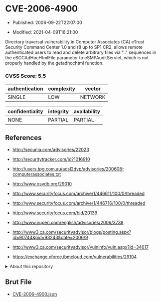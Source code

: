 # CVE-2006-4900

- Published: 2006-09-22T22:07:00

- Modified: 2021-04-09T16:21:00

Directory traversal vulnerability in Computer Associates (CA) eTrust Security Command Center 1.0 and r8 up to SP1 CR2, allows remote authenticated users to read and delete arbitrary files via ".." sequences in the eSCCAdHocHtmlFile parameter to eSMPAuditServlet, which is not properly handled by the getadhochtml function.

### CVSS Score: **5.5**

| authentication | complexity | vector |
| --- | --- | --- |
| SINGLE | LOW | NETWORK |

| confidentiality | integrity | availability |
| --- | --- | --- |
| NONE | PARTIAL | PARTIAL |

## References

* http://secunia.com/advisories/22023

* http://securitytracker.com/id?1016910

* http://users.tpg.com.au/adsl2dvp/advisories/200608-computerassociates.txt

* http://www.osvdb.org/29010

* http://www.securityfocus.com/archive/1/446611/100/0/threaded

* http://www.securityfocus.com/archive/1/446716/100/0/threaded

* http://www.securityfocus.com/bid/20139

* http://www.vupen.com/english/advisories/2006/3738

* http://www3.ca.com/securityadvisor/blogs/posting.aspx?id=90744&pid=93243&date=2006/9

* http://www3.ca.com/securityadvisor/vulninfo/vuln.aspx?id=34617

* https://exchange.xforce.ibmcloud.com/vulnerabilities/29104

<details>
<summary>About this repository</summary> 

  This repository is part of the project [Live Hack CVE](https://github.com/Live-Hack-CVE). Main website can be found [www.live-hack.org](https://www.live-hack.org) 
  
  Made by [Sn0wAlice](https://github.com/Sn0wAlice) for the people that care about security and need to have a feed of the latest CVEs. Hope you enjoy it, don't forget to star the repo and follow me on [Twitter](https://twitter.com/Sn0wAlice) and [Github](https://github.com/Sn0wAlice). And that is my [personnal website](https://www.alice-snow.me/)

  - [Home Page](https://github.com/Live-Hack-CVE)
  - [Framework](https://github.com/Live-Hack-CVE/cve-framework)
  - [CVE database](https://github.com/Live-Hack-CVE/full_database)
  - [Changelog](https://github.com/Live-Hack-CVE/Changelog)
</details>

## Brut File

* [CVE-2006-4900.json](https://raw.githubusercontent.com/Live-Hack-CVE/full_database/main/cves/2006/CVE-2006-4900.json)

